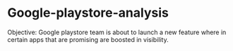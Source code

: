 # Google-playstore-analysis
Objective: Google playstore team is about to launch a new feature where in certain apps that are promising are boosted in visibility.

